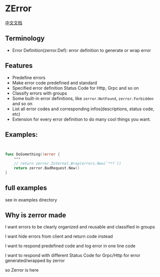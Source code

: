 # ZError

[中文文档](./Readme_zh.md)

## Terminology
- Error Definition(zerror.Def): error definition to generate or wrap error

## Features

- Predefine errors
- Make error code predefined and standard
- Specified error definition Status Code for Http, Grpc and so on
- Classify errors with groups
- Some built-in error definitions, like `zerror.NotFound`, `zerror.Forbidden` and so on
- List all error codes and corresponding infos(descriptions, status code, etc)
- Extension for every error definition to do many cool things you want.


## Examples:

```go


func DoSomething()error {
    ***
    // return zerror.Internal.Wrap(errors.New(`***`))
    return zerror.BadRequest.New()
}

```


## full examples 

see in examples directory


## Why is zerror made


I want errors to be clearly organized and reusable and classified in groups

I want hide errors from client and return code instead

I want to respond predefined code and log error in one line code

I want to respond with different Status Code for Grpc/Http for error generated/wrapped by  zerror

so Zerror is here
